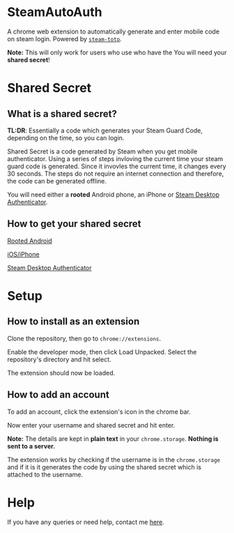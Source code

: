 # SteamAutoAuth
A chrome web extension to automatically generate and enter mobile code on steam login. 
Powered by [`steam-totp`](https://github.com/DoctorMcKay/node-steam-totp/).

**Note:** This will only work for users who use who have the You will need your **shared secret**!

# Shared Secret

## What is a shared secret?
**TL:DR**: Essentially a code which generates your Steam Guard Code, depending on the time, so you can login. 

Shared Secret is a code generated by Steam when you get mobile authenticator. 
Using a series of steps invloving the current time your steam guard code is generated.
Since it invovles the current time, it changes every 30 seconds.
The steps do not require an internet connection and therefore, the code can be generated offline. 

You will need either a **rooted** Android phone, an iPhone or [Steam Desktop Authenticator](https://github.com/Jessecar96/SteamDesktopAuthenticator).

## How to get your shared secret

[Rooted Android](https://github.com/SteamTimeIdler/stidler/wiki/Getting-your-'shared_secret'-code-for-use-with-Auto-Restarter-on-Mobile-Authentication#getting-shared-secret-from-android-windows)

[iOS/iPhone](https://www.youtube.com/watch?v=23MTKlSPi7Y)

[Steam Desktop Authenticator](https://www.youtube.com/watch?v=JjdOJVSZ9Mo)

# Setup

## How to install as an extension
Clone the repository, then go to `chrome://extensions`.

Enable the developer mode, then click Load Unpacked. Select the repository's directory and hit select.

The extension should now be loaded. 

## How to add an account
To add an account, click the extension's icon in the chrome bar.

Now enter your username and shared secret and hit enter.

**Note:** The details are kept in **plain text** in your `chrome.storage`. **Nothing is sent to a server.**

The extension works by checking if the username is in the `chrome.storage` and if it is it generates the code by using the shared secret which is attached to the username. 

# Help 

If you have any queries or need help, contact me [here](https://steamcommunity.com/id/vrtgn). 
